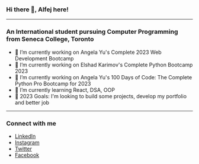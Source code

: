 ### Hi there 👋, Alfej here!
<hr>

### An International student pursuing Computer Programming from Seneca College, Toronto

- 🔭 I’m currently working on Angela Yu's Complete 2023 Web Development Bootcamp
- 🔭 I’m currently working on Elshad Karimov's Complete Python Bootcamp 2023
- 🔭 I’m currently working on Angela Yu's 100 Days of Code: The Complete Python Pro Bootcamp for 2023
- 🌱 I’m currently learning React, DSA, OOP
- 🥅 2023 Goals: I'm looking to build some projects, develop my portfolio and better job
<hr>


### Connect with me

- [LinkedIn](https://www.linkedin.com/in/alfej-savaya-428a09227/) <br>
- [Instagram](https://www.instagram.com/__alfej__/) <br>
- [Twitter](https://twitter.com/__Alfej__) <br>
- [Facebook](https://www.facebook.com/AlfejSavaya)
